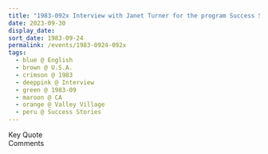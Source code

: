 ```yaml
---
title: "1983-092x Interview with Janet Turner for the program Success Stories of a local TV Station, 5300 Laurel Canyon Boulevard, Suite 120 (near North Hollywood Metro Station), Valley Village, CA, U.S.A."
date: 2023-09-30
display_date: 
sort_date: 1983-09-24
permalink: /events/1983-0924-092x
tags:
  - blue @ English
  - brown @ U.S.A.
  - crimson @ 1983
  - deeppink @ Interview
  - green @ 1983-09
  - maroon @ CA
  - orange @ Valley Village
  - peru @ Success Stories
---
```


<wave-list>
  <list-title color="green" width="75">Key Quote</list-title>
  <list-item color="BlanchedAlmond"  width="200"></list-item>
  <list-item color="Lavender"></list-item>
  <list-item color="BlanchedAlmond"></list-item>
</wave-list>

<br>

<wave-list>
  <list-title color="green" width="75">Comments</list-title>
  <list-item color="BlanchedAlmond"  width="200"></list-item>
  <list-item color="Lavender"></list-item>
  <list-item color="BlanchedAlmond"></list-item>
</wave-list>